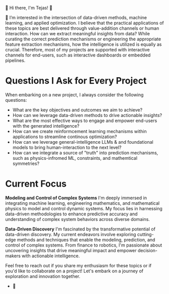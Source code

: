 👋 Hi there, I'm Tejas! 👋

👀 I’m interested in the intersection of data-driven methods, machine learning, and applied optimization. I believe that the practical applications of these topics are best delivered through value-addition channels or human interaction. How can we extract meaningful insights from data? While curating the correct prediction mechanisms or engineering the appropriate feature extraction mechanisms, how the intelligence is utilized is equally as crucial. Therefore, most of my projects are supported with interactive channels for end-users, such as interactive dashboards or embedded pipelines.

# Questions I Ask for Every Project
When embarking on a new project, I always consider the following questions:

- What are the key objectives and outcomes we aim to achieve?
- How can we leverage data-driven methods to drive actionable insights?
- What are the most effective ways to engage and empower end-users with the generated intelligence?
- How can we create reinformcement learning mechanisms within applications to streamline continous optimization?
- How can we leverage general-intelligence LLMs & and foundational models to bring human-interaction to the next level?
- How can we integrate a source of "truth" into prediction mechanisms, such as physics-infromed ML, constraints, and mathemtical symmetries?

# Current Focus

**Modeling and Control of Complex Systems**
I'm deeply immersed in integrating machine learning, engineering mathematics, and mathematical physics to model and control dynamic systems. My focus lies in harnessing data-driven methodologies to enhance predictive accuracy and understanding of complex system behaviors across diverse domains.

**Data-Driven Discovery**
I'm fascinated by the transformative potential of data-driven discovery. My current endeavors involve exploring cutting-edge methods and techniques that enable the modeling, prediction, and control of complex systems. From finance to robotics, I'm passionate about uncovering insights that drive meaningful impact and empower decision-makers with actionable intelligence.

Feel free to reach out if you share my enthusiasm for these topics or if you'd like to collaborate on a project! Let's embark on a journey of exploration and innovation together. 
- 🌱 
  

<!---
teekag/teekag is a ✨ special ✨ repository because its `README.md` (this file) appears on your GitHub profile.
You can click the Preview link to take a look at your changes.
--->
